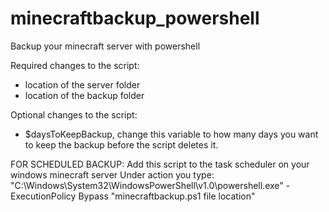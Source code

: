 # minecraftbackup_powershell
Backup your minecraft server with powershell

Required changes to the script:
  - location of the server folder
  - location of the backup folder
 
Optional changes to the script:
  - $daysToKeepBackup, change this variable to how many days you want to keep the backup before the script deletes it. 

FOR SCHEDULED BACKUP:
Add this script to the task scheduler on your windows minecraft server
Under action you type:
  "C:\Windows\System32\WindowsPowerShell\v1.0\powershell.exe"  -ExecutionPolicy Bypass "minecraftbackup.ps1 file location" 
